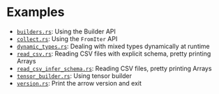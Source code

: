 <!---
  Licensed to the Apache Software Foundation (ASF) under one
  or more contributor license agreements.  See the NOTICE file
  distributed with this work for additional information
  regarding copyright ownership.  The ASF licenses this file
  to you under the Apache License, Version 2.0 (the
  "License"); you may not use this file except in compliance
  with the License.  You may obtain a copy of the License at

    http://www.apache.org/licenses/LICENSE-2.0

  Unless required by applicable law or agreed to in writing,
  software distributed under the License is distributed on an
  "AS IS" BASIS, WITHOUT WARRANTIES OR CONDITIONS OF ANY
  KIND, either express or implied.  See the License for the
  specific language governing permissions and limitations
  under the License.
-->

# Examples

- [`builders.rs`](builders.rs): Using the Builder API
- [`collect.rs`](collect.rs): Using the `FromIter` API
- [`dynamic_types.rs`](dynamic_types.rs): Dealing with mixed types dynamically at runtime
- [`read_csv.rs`](read_csv.rs): Reading CSV files with explicit schema, pretty printing Arrays
- [`read_csv_infer_schema.rs`](read_csv_infer_schema.rs): Reading CSV files, pretty printing Arrays
- [`tensor_builder.rs`](tensor_builder.rs): Using tensor builder
- [`version.rs`](version.rs): Print the arrow version and exit
